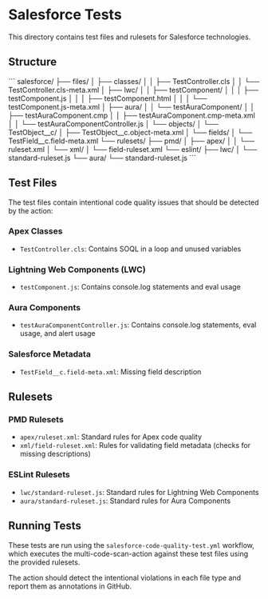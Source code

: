 # Salesforce Tests

This directory contains test files and rulesets for Salesforce technologies.

## Structure

\`\`\`
salesforce/
├── files/
│   ├── classes/
│   │   ├── TestController.cls
│   │   └── TestController.cls-meta.xml
│   ├── lwc/
│   │   ├── testComponent/
│   │   │   ├── testComponent.js
│   │   │   ├── testComponent.html
│   │   │   └── testComponent.js-meta.xml
│   ├── aura/
│   │   └── testAuraComponent/
│   │       ├── testAuraComponent.cmp
│   │       ├── testAuraComponent.cmp-meta.xml
│   │       └── testAuraComponentController.js
│   └── objects/
│       └── TestObject__c/
│           ├── TestObject__c.object-meta.xml
│           └── fields/
│               └── TestField__c.field-meta.xml
└── rulesets/
    ├── pmd/
    │   ├── apex/
    │   │   └── ruleset.xml
    │   └── xml/
    │       └── field-ruleset.xml
    └── eslint/
        ├── lwc/
        │   └── standard-ruleset.js
        └── aura/
            └── standard-ruleset.js
\`\`\`

## Test Files

The test files contain intentional code quality issues that should be detected by the action:

### Apex Classes
- `TestController.cls`: Contains SOQL in a loop and unused variables

### Lightning Web Components (LWC)
- `testComponent.js`: Contains console.log statements and eval usage

### Aura Components
- `testAuraComponentController.js`: Contains console.log statements, eval usage, and alert usage

### Salesforce Metadata
- `TestField__c.field-meta.xml`: Missing field description

## Rulesets

### PMD Rulesets
- `apex/ruleset.xml`: Standard rules for Apex code quality
- `xml/field-ruleset.xml`: Rules for validating field metadata (checks for missing descriptions)

### ESLint Rulesets
- `lwc/standard-ruleset.js`: Standard rules for Lightning Web Components
- `aura/standard-ruleset.js`: Standard rules for Aura Components

## Running Tests

These tests are run using the `salesforce-code-quality-test.yml` workflow, which executes the multi-code-scan-action against these test files using the provided rulesets.

The action should detect the intentional violations in each file type and report them as annotations in GitHub.
